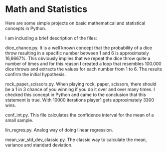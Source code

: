 # Math and Statistics
Here are some simple projects on basic mathematical and statistical concepts in Python.

I am including a brief description of the files:

dice_chance.py. It is a well known concept that the probability of a dice throw resulting in a specific number between 1 and 6 is approximately 16,6667%.
This obviously implies that we repeat the dice throw quite a number of times and for this reason I created a loop that resembles 100.000 dice throws and
extracts the values for each number from 1 to 6. The results confirm the initial hypothesis.

rock_paper_scissors.py. When playing rock, paper, scissors, there should be a 1 in 3 chance of you winning if you do it over and over many times. I checked
this concept in Python and came to the conclusion that this statement is true. With 10000 iterations player1 gets approximately 3300 wins.

conf_int.py. This file calculates the confidence interval for the mean of a small sample.

lin_regres.py. Analog way of doing linear regression.

mean_var_std_dev_classic.py. The classic way to calculate the mean, variance and standard deviation.
